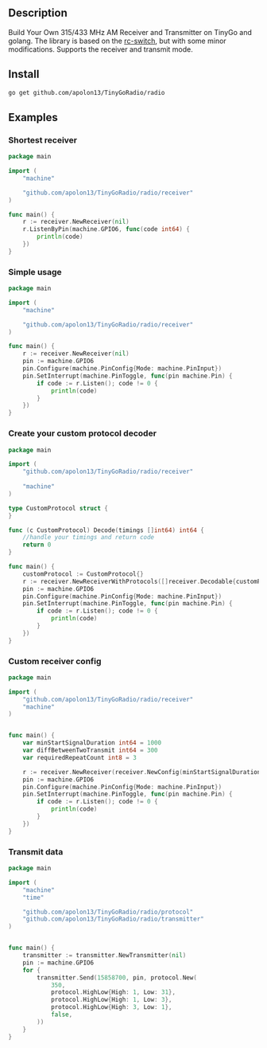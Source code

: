 ## Description

Build Your Own 315/433 MHz AM Receiver and Transmitter on TinyGo and golang.
The library is based on the [rс-switch](https://github.com/sui77/rc-switch), but with some minor modifications.
Supports the receiver and transmit mode.

## Install

```sh
go get github.com/apolon13/TinyGoRadio/radio
```

## Examples

### Shortest receiver
```go
package main

import (
	"machine"

	"github.com/apolon13/TinyGoRadio/radio/receiver"
)

func main() {
	r := receiver.NewReceiver(nil)
	r.ListenByPin(machine.GPIO6, func(code int64) {
		println(code)
	})
}
```

### Simple usage
```go
package main

import (
	"machine"

	"github.com/apolon13/TinyGoRadio/radio/receiver"
)

func main() {
	r := receiver.NewReceiver(nil)
	pin := machine.GPIO6
	pin.Configure(machine.PinConfig{Mode: machine.PinInput})
	pin.SetInterrupt(machine.PinToggle, func(pin machine.Pin) {
		if code := r.Listen(); code != 0 {
			println(code)
		}
	})
}
```

### Create your custom protocol decoder
```go
package main

import (
	"github.com/apolon13/TinyGoRadio/radio/receiver"
	
	"machine"
)

type CustomProtocol struct {
}

func (c CustomProtocol) Decode(timings []int64) int64 {
	//handle your timings and return code
	return 0
}

func main() {
	customProtocol := CustomProtocol{}
	r := receiver.NewReceiverWithProtocols([]receiver.Decodable{customProtocol}, nil)
	pin := machine.GPIO6
	pin.Configure(machine.PinConfig{Mode: machine.PinInput})
	pin.SetInterrupt(machine.PinToggle, func(pin machine.Pin) {
		if code := r.Listen(); code != 0 {
			println(code)
		}
	})
}

```

### Custom receiver config
```go
package main

import (
	"github.com/apolon13/TinyGoRadio/radio/receiver"
	"machine"
)


func main() {
	var minStartSignalDuration int64 = 1000
	var diffBetweenTwoTransmit int64 = 300
	var requiredRepeatCount int8 = 3

	r := receiver.NewReceiver(receiver.NewConfig(minStartSignalDuration, diffBetweenTwoTransmit, requiredRepeatCount))
	pin := machine.GPIO6
	pin.Configure(machine.PinConfig{Mode: machine.PinInput})
	pin.SetInterrupt(machine.PinToggle, func(pin machine.Pin) {
		if code := r.Listen(); code != 0 {
			println(code)
		}
	})
}
```

### Transmit data
```go
package main

import (
	"machine"
	"time"

	"github.com/apolon13/TinyGoRadio/radio/protocol"
	"github.com/apolon13/TinyGoRadio/radio/transmitter"
)


func main() {
	transmitter := transmitter.NewTransmitter(nil)
	pin := machine.GPIO6
	for {
		transmitter.Send(15858700, pin, protocol.New(
			350,
			protocol.HighLow{High: 1, Low: 31},
			protocol.HighLow{High: 1, Low: 3},
			protocol.HighLow{High: 3, Low: 1},
			false,
		))
	}
}
```